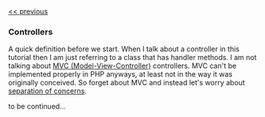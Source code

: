 [<< previous](5-router.md)

### Controllers

A quick definition before we start. When I talk about a controller in this tutorial then I am just referring to a class that has handler methods. I am not talking about [MVC (Model-View-Controller)](http://martinfowler.com/eaaCatalog/modelViewController.html) controllers. MVC can't be implemented properly in PHP anyways, at least not in the way it was originally conceived. So forget about MVC and instead let's worry about [separation of concerns](http://en.wikipedia.org/wiki/Separation_of_concerns).

to be continued...
